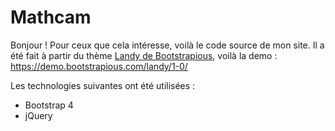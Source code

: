 # Mathcam

Bonjour ! Pour ceux que cela intéresse, voilà le code source de mon site. Il a été fait à partir du thème [Landy de Bootstrapious](https://bootstrapious.com/p/landy), voilà la demo : https://demo.bootstrapious.com/landy/1-0/

Les technologies suivantes ont été utilisées :
- Bootstrap 4
- jQuery
